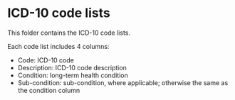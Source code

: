 # ICD-10 code lists

This folder contains the ICD-10 code lists.

Each code list includes 4 columns:
* Code: ICD-10 code
* Description: ICD-10 code description
* Condition: long-term health condition
* Sub-condition: sub-condition, where applicable; otherwise the same as the condition column
